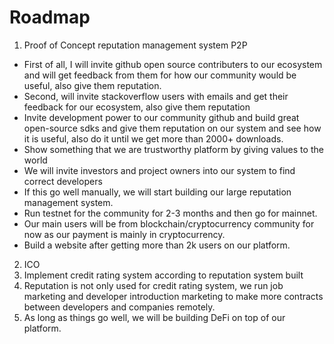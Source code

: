 # Roadmap

1. Proof of Concept reputation management system P2P
 - First of all, I will invite github open source contributers to our ecosystem and will get feedback from them for how our community would be useful, also give them reputation.
 - Second, will invite stackoverflow users with emails and get their feedback for our ecosystem, also give them reputation
 - Invite development power to our community github and build great open-source sdks and give them reputation on our system and see how it is useful, also do it until we get more than 2000+ downloads.
 - Show something that we are trustworthy platform by giving values to the world
 - We will invite investors and project owners into our system to find correct developers
 - If this go well manually, we will start building our large reputation management system.
 - Run testnet for the community for 2-3 months and then go for mainnet.
 - Our main users will be from blockchain/cryptocurrency community for now as our payment is mainly in cryptocurrency.
 - Build a website after getting more than 2k users on our platform.
2. ICO
3. Implement credit rating system according to reputation system built
4. Reputation is not only used for credit rating system, we run job marketing and developer introduction marketing to make more contracts between developers and companies remotely.
5. As long as things go well, we will be building DeFi on top of our platform.